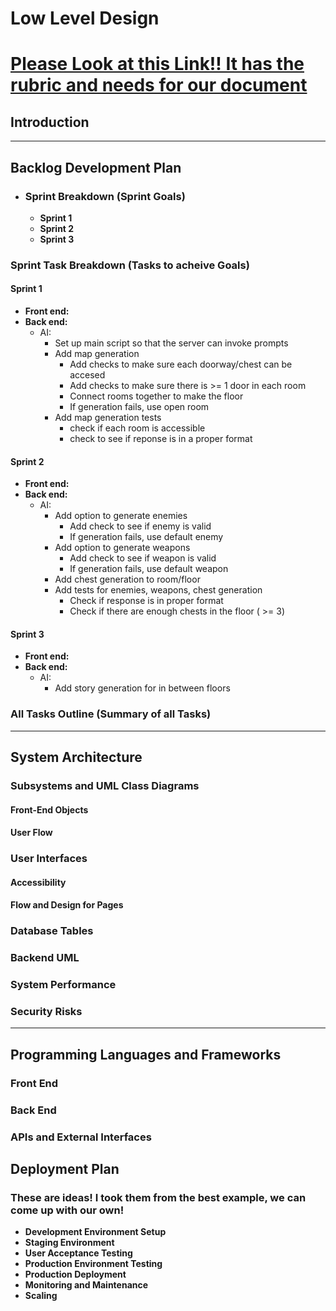 # Low Level Design

# [Please Look at this Link!! It has the rubric and needs for our document](https://usu.instructure.com/courses/769837/assignments/4714896)

## Introduction

---

## Backlog Development Plan
- ### Sprint Breakdown (Sprint Goals)
  - **Sprint 1**
  - **Sprint 2**
  - **Sprint 3**

### Sprint Task Breakdown (Tasks to acheive Goals)
#### Sprint 1
- **Front end:**
- **Back end:**
  - AI:
    - Set up main script so that the server can invoke prompts
    - Add map generation
      - Add checks to make sure each doorway/chest can be accesed
      - Add checks to make sure there is >= 1 door in each room
      - Connect rooms together to make the floor
      - If generation fails, use open room
    - Add map generation tests
      - check if each room is accessible
      - check to see if reponse is in a proper format
#### Sprint 2
- **Front end:**
- **Back end:**
  - AI:
    - Add option to generate enemies
      - Add check to see if enemy is valid
      - If generation fails, use default enemy
    - Add option to generate weapons
      - Add check to see if weapon is valid
      - If generation fails, use default weapon
    - Add chest generation to room/floor
    - Add tests for enemies, weapons, chest generation
      - Check if response is in proper format
      - Check if there are enough chests in the floor ( >= 3)
#### Sprint 3
- **Front end:**
- **Back end:**
  - AI:
    - Add story generation for in between floors

### All Tasks Outline (Summary of all Tasks)

---
## System Architecture
### Subsystems and UML Class Diagrams
#### Front-End Objects

#### User Flow


### User Interfaces
#### Accessibility
#### Flow and Design for Pages

### Database Tables

### Backend UML

### System Performance

### Security Risks

---
## Programming Languages and Frameworks
### Front End
### Back End
### APIs and External Interfaces

## Deployment Plan
### These are ideas! I took them from the best example, we can come up with our own!
- **Development Environment Setup**
- **Staging Environment**
- **User Acceptance Testing**
- **Production Environment Testing**
- **Production Deployment**
- **Monitoring and Maintenance**
- **Scaling**